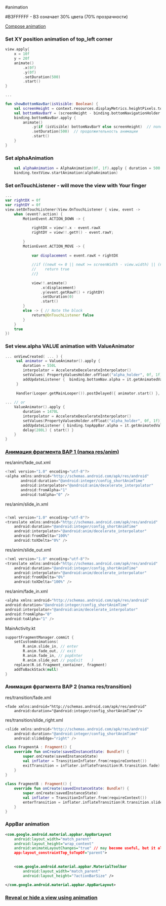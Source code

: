 #animation

#B3FFFFFF - B3 означает 30% цвета (70% прозрачности)

[Compose animation](https://developer.android.com/develop/ui/views/animations)

### Set **XY position** animation of top_left corner
```kotlin
view.apply{
	x = 10f
	y = 20f
	animate()  
		.x(0f)  
		.y(0f)  
		.setDuration(500)  
		.start()
}

... 

fun showBottomNavBar(isVisible: Boolean) {  
    val screenHeight = context.resources.displayMetrics.heightPixels.toFloat()
    val bottomNavBarY = (screenHeight - binding.bottomNavigationHolder.height)  // положение верхнего левого угла по оси У (вертикально)
    binding.bottomNavBar.apply {  
        animate()  
            .y(if (isVisible) bottomNavBarY else screenHeight)  // положение в которое придет левый верхний угол в конце линейной анимации
            .setDuration(500)  // продолжительность анимации
            .start()  
    }  
}
```

### Set **alphaAnimation**
```kotlin
	val alphaAnimation = AlphaAnimation(0f, 1f).apply { duration = 500 }  
	binding.textView.startAnimation(alphaAnimation)
```

### Set **onTouchListener** - will move the view with Your finger
```kotlin
...
var rightDX = 0f
var rightDY = 0f
view.setOnTouchListener(View.OnTouchListener { view, event ->  
    when (event?.action) {  
        MotionEvent.ACTION_DOWN -> {  
        
            rightDX = view!!.x - event.rawX  
            rightDY = view!!.getY() - event.rawY;  
            
        }  
        MotionEvent.ACTION_MOVE -> {  
        
            var displacement = event.rawX + rightDX 
            
			//if ((newX <= 0 || newX >= screenWidth - view.width) || (newY <= 0 || newY >= screenHeight - view.height)) {  
			//    return true  
			//}
			
            view!!.animate()  
                .x(displacement)  
                .y(event.getRawY() + rightDY)  
                .setDuration(0)  
                .start()  
        }  
        else -> { // Note the block  
            return@OnTouchListener false  
        }  
    }  
    true  
})
```

### Set view.alpha **VALUE animation** with ValueAnimator
```kotlin
... onViewCreated( ... ) {
	 val animator = ValueAnimator().apply {
		duration = 550L
		interpolator = AccelerateDecelerateInterpolator()
		setValues( PropertyValuesHolder.ofFloat("alpha_holder", 0f, 1f) )
		addUpdateListener {  binding.bottomNav.alpha = it.getAnimatedValue("alpha_holder") as Float    }
	 }
	
	 Handler(Looper.getMainLooper()).postDelayed({ animator.start() }, 200L)
 
... // or
	ValueAnimator().apply {  
	    duration = 1470L  
	    interpolator = AccelerateDecelerateInterpolator()  
	    setValues(PropertyValuesHolder.ofFloat("alpha_holder", 0f, 1f))  
	    addUpdateListener { binding.topAppBar.alpha = it.getAnimatedValue("alpha_holder") as Float }  
	    delay(280L) { start() }  
	}
}
```

### [Анимация фрагмента ВАР 1 (папка res/anim)](https://developer.android.com/guide/fragments/animate) 
res/anim/fade_out.xml
```kotlin
<?xml version="1.0" encoding="utf-8"?>
<alpha xmlns:android="http://schemas.android.com/apk/res/android"    
	   android:duration="@android:integer/config_shortAnimTime"    
	   android:interpolator="@android:anim/decelerate_interpolator"    
	   android:fromAlpha="1"    
	   android:toAlpha="0" />
```
res/anim/slide_in.xml
```kotlin

<?xml version="1.0" encoding="utf-8"?>
<translate xmlns:android="http://schemas.android.com/apk/res/android"
	android:duration="@android:integer/config_shortAnimTime"
	android:interpolator="@android:anim/decelerate_interpolator"
	android:fromXDelta="100%"
	android:toXDelta="0%" />
```
res/anim/slide_out.xml
```kotlin
<?xml version="1.0" encoding="utf-8"?>
<translate xmlns:android="http://schemas.android.com/apk/res/android"
	android:duration="@android:integer/config_shortAnimTime"
	android:interpolator="@android:anim/decelerate_interpolator"
	android:fromXDelta="0%"
	android:toXDelta="100%" />
```
res/anim/fade_in.xml
```kotlin
<alpha xmlns:android="http://schemas.android.com/apk/res/android"
android:duration="@android:integer/config_shortAnimTime" 
android:interpolator="@android:anim/decelerate_interpolator" 
android:fromAlpha="0"  
android:toAlpha="1" />
```
MainActivity.kt
```kotlin
supportFragmentManager.commit {    
	setCustomAnimations(       
		R.anim.slide_in, // enter  
		R.anim.fade_out, // exit     
		R.anim.fade_in, // popEnter    
		R.anim.slide_out // popExit    )  
	replace(R.id.fragment_container, fragment)  
	addToBackStack(null)  
}
```

### Анимация фрагмента ВАР 2 (папка res/transition)
res/transition/fade.xml
```
<fade xmlns:android="http://schemas.android.com/apk/res/android"  
	android:duration="@android:integer/config_shortAnimTime"/>
```
res/transition/slide_right.xml
```kotlin
<slide xmlns:android="http://schemas.android.com/apk/res/android"  
	android:duration="@android:integer/config_shortAnimTime"  
	android:slideEdge="right" />
```

```kotlin
class FragmentA : Fragment() { 
	override fun onCreate(savedInstanceState: Bundle?) {     
		super.onCreate(savedInstanceState)        
		val inflater = TransitionInflater.from(requireContext())     
		exitTransition = inflater.inflateTransition(R.transition.fade) 
	}  
}  
  
class FragmentB : Fragment() { 
	override fun onCreate(savedInstanceState: Bundle?) {  
		super.onCreate(savedInstanceState)      
		val inflater = TransitionInflater.from(requireContext())        
		enterTransition = inflater.inflateTransition(R.transition.slide_right)
	}  
}
```

### AppBar animation
```xml
<com.google.android.material.appbar.AppBarLayout  
    android:layout_width="match_parent"  
    android:layout_height="wrap_content"  
    android:animateLayoutChanges="true" // may become useful, but it also works without
    app:layout_constraintTop_toTopOf="parent">  
    
  
    <com.google.android.material.appbar.MaterialToolbar
        android:layout_width="match_parent"  
        android:layout_height="?actionBarSize" />  
  
</com.google.android.material.appbar.AppBarLayout>
```
### [Reveal or hide a view using animation](https://developer.android.com/training/animation/reveal-or-hide-view)


